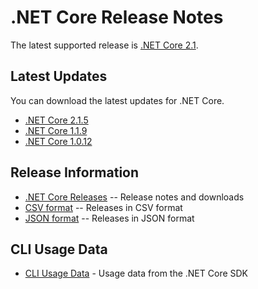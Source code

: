 # .NET Core Release Notes

The latest supported release is [.NET Core 2.1](2.1).

## Latest Updates

You can download the latest updates for .NET Core.

* [.NET Core 2.1.5](2.1/2.1.5/2.1.5-download.md)
* [.NET Core 1.1.9](download-archives/1.1.9-download.md)
* [.NET Core 1.0.12](download-archives/1.0.12-download.md)

## Release Information

* [.NET Core Releases](download-archive.md) -- Release notes and downloads
* [CSV format](releases.csv) -- Releases in CSV format
* [JSON format](releases.json) -- Releases in JSON format

## CLI Usage Data

* [CLI Usage Data](cli-usage-data.md) - Usage data from the .NET Core SDK
